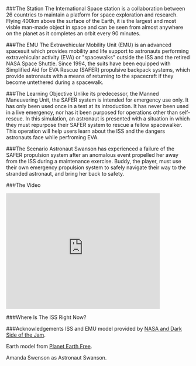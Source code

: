 ###The Station
The International Space station is a collaboration between 26 countries to maintain a platform for space exploration and research. Flying 400km above the surface of the Earth, it is the largest and most visble man-made object in space and can be seen from almost anywhere on the planet as it completes an orbit every 90 minutes.

###The EMU
The Extravehicular Mobility Unit (EMU) is an advanced spacesuit which provides mobility and life support to astronauts performing extravehicular activity (EVA) or "spacewalks" outside the ISS and the retired NASA Space Shuttle. Since 1994, the suits have been equipped with Simplified Aid for EVA Rescue (SAFER) propulsive backpack systems, which provide astronauts with a means of returning to the spacecraft if they become untethered during a spacewalk. 

###The Learning Objective
Unlike its predecessor, the Manned Maneuvering Unit, the SAFER system is intended for emergency use only. It has only been used once in a test at its introduction. It has never been used in a live emergency, nor has it been purposed for operations other than self-rescue. In this simulation, an astronaut is presented with a situation in which they must repurpose their SAFER system to rescue a fellow spacewalker. This operation will help users learn about the ISS and the dangers astronauts face while perfroming EVA.

###The Scenario
Astronaut Swanson has experienced a failure of the SAFER propulsion system after an anomalous event propelled her away from the ISS during a maintenance exercise. Buddy, the player, must use their own emergency propulsion system to safely navigate their way to the stranded astronaut, and bring her back to safety.

###The Video
<iframe width="420" height="315" src="https://www.youtube.com/embed/VDDnuZAL9ps" frameborder="0" allowfullscreen></iframe>

###Where Is The ISS Right Now?
<script type="text/javascript" src="http://www.satflare.com/export/xvsft.asp?k=1&q=25544&w=500&h=300&z=2"></script>
    
###Acknowledgements
ISS and EMU model provided by [NASA and Dark Side of the Jam](https://www.assetstore.unity3d.com/en/#!/content/756).

Earth model from [Planet Earth Free](https://www.assetstore.unity3d.com/en/#!/content/23399).

Amanda Swenson as Astronaut Swanson.


